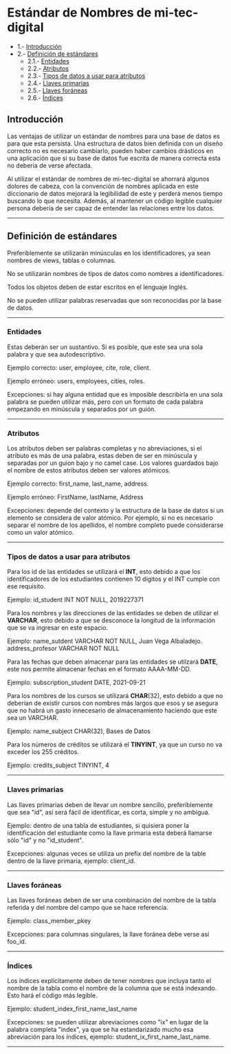 # Estándar de Nombres de mi-tec-digital

- 1.- [Introducción](#1)  
- 2.- [Definición de estándares](#2)  
	- 2.1.- [Entidades](#21)
	- 2.2.- [Atributos](#22)
	- 2.3.- [Tipos de datos a usar para atributos](#23)
	- 2.4.- [Llaves primarias](#24)
	- 2.5.- [Llaves foráneas](#25)
	- 2.6.- [Índices](#26)


## Introducción
<a name="1"/>

Las ventajas de utilizar un estándar de nombres para una base de datos es para que esta persista. Una estructura de datos bien definida con un diseño correcto no es necesario cambiarlo, pueden haber cambios drásticos en una aplicación que si su base de datos fue escrita de manera correcta esta no debería de verse afectada. 

Al utilizar el estándar de nombres de mi-tec-digital se ahorrará algunos dolores de cabeza, con la convención de nombres aplicada en este diccionario de datos mejorará la legibilidad de este y perderá menos tiempo  buscando lo que necesita. Además, al mantener un código legible cualquier persona debería de ser capaz de entender las relaciones entre los datos.

***

## Definición de estándares
<a name="2"/>

Preferiblemente se utilizarán minúsculas en los identificadores, ya sean nombres de views, tablas o columnas. 

No se utilizarán nombres de tipos de datos como nombres a identificadores.

Todos los objetos deben de estar escritos en el lenguaje Inglés.

No se pueden utilizar palabras reservadas que son reconocidas por la base de datos. 

***

### Entidades
<a name="21"/>

Estas deberán ser un sustantivo. Si es posible, que este sea una sola palabra y que sea autodescriptivo.

Ejemplo correcto: user, employee, cite, role, client.

Ejemplo erróneo: users, employees, cities, roles.

Excepciones: si hay alguna entidad que es imposible describirla en una sola palabra se pueden utilizar más, pero con un formato de cada palabra empezando en minúscula y separados por un guión.

***

### Atributos
<a name="22"/>

Los atributos deben ser palabras completas y no abreviaciones, si el atributo es más de una palabra, estas deben de ser en minúscula y separadas por un guion bajo y no camel case.  Los valores guardados bajo el nombre de estos atributos deben ser valores atómicos.

Ejemplo correcto: first_name, last_name, address.

Ejemplo erróneo: FirstName, lastName, Address

Excepciones: depende del contexto y la estructura de la base de datos si un elemento se considera de valor atómico. Por ejemplo, si no es necesario separar el nombre de los apellidos, el nombre completo puede considerarse como un valor atómico.

***

### Tipos de datos a usar para atributos
<a name="23"/>

Para los id de las entidades se utilizará el **INT**, esto debido a que los identificadores de los estudiantes contienen 10 dígitos y el INT cumple con ese requisito.

Ejemplo:  id_student INT NOT NULL, 2019227371

Para los nombres y las direcciones de las entidades se deben de utilizar el **VARCHAR**, esto debido a que se desconoce la longitud de la información que se va ingresar en este espacio.

Ejemplo: name_sutdent VARCHAR NOT NULL, Juan Vega Albaladejo.
address_profesor VARCHAR NOT NULL

Para las fechas que deben almacenar para las entidades se utilzará **DATE**, este nos permite almacenar fechas en el formato AAAA-MM-DD.

Ejemplo: subscription_student DATE, 2021-09-21

Para los nombres de los cursos se utilizará **CHAR**(32), esto debido a que no deberían de existir cursos con nombres más largos que esos y se asegura que no habrá un gasto innecesario de almacenamiento haciendo que este sea un VARCHAR.

Ejemplo: name_subject CHAR(32), Bases de Datos

Para los números de créditos se utilizará el **TINYINT**, ya que un curso no va exceder los 255 créditos.

Ejemplo: credits_subject TINYINT, 4
***

### Llaves primarias
<a name="24"/>

Las llaves primarias deben de llevar un nombre sencillo, preferiblemente que sea "id", así será fácil de identificar, es corta, simple y no ambigua. 

Ejemplo: dentro de una tabla de estudiantes, si quisiera poner la identificación del estudiante como la llave primaria esta deberá llamarse sólo "id" y no "id_student".

Excepciones: algunas veces se utiliza un prefix del nombre de la table dentro de la llave primaria, ejemplo: client_id.

***

### Llaves foráneas 
<a name="25"/>

Las llaves foráneas deben de ser una combinación del nombre de la tabla referida y del nombre del campo que se hace referencia.

Ejemplo: class_member_pkey

Excepciones: para columnas singulares, la llave foránea debe verse así foo_id.

***

### Índices 
<a name="26"/>

Los índices explícitamente deben de tener nombres que incluya tanto el nombre de la tabla como el nombre de la columna que se está indexando.  Esto hará el código más legible. 

Ejemplo: student_index_first_name_last_name

Excepciones: se pueden utilizar abreviaciones como "ix" en lugar de la palabra completa "index", ya que se ha estandarizado mucho esa abreviación para los índices, ejemplo: student_ix_first_name_last_name.

***
